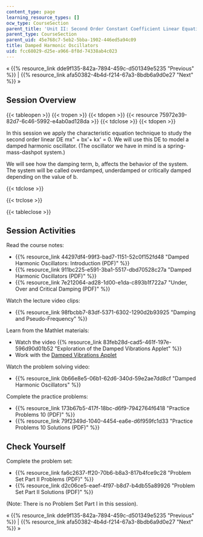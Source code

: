 ```yaml
---
content_type: page
learning_resource_types: []
ocw_type: CourseSection
parent_title: 'Unit II: Second Order Constant Coefficient Linear Equations'
parent_type: CourseSection
parent_uid: 45e768c7-5eb2-5bba-1902-446ed5a94c09
title: Damped Harmonic Oscillators
uid: fcc68029-d25e-a966-8f8d-74338ab4c023
---
```


« {{% resource_link dde9f135-842a-7894-459c-d501349e5235 "Previous" %}} | {{% resource_link afa50382-4b4d-f214-67a3-8bdb6a9d0e27 "Next" %}} »

Session Overview
----------------

{{< tableopen >}}
{{< tropen >}}
{{< tdopen >}}
{{< resource 75972e39-82d7-6c46-5992-e4ab0ad128da >}}
{{< tdclose >}}
{{< tdopen >}}


In this session we apply the characteristic equation technique to study the second order linear DE mx" + bx'+ kx' = 0. We will use this DE to model a damped harmonic oscillator. (The oscillator we have in mind is a spring-mass-dashpot system.)

We will see how the damping term, b, affects the behavior of the system. The system will be called overdamped, underdamped or critically damped depending on the value of b.


{{< tdclose >}}

{{< trclose >}}

{{< tableclose >}}

Session Activities
------------------

Read the course notes:

*   {{% resource_link 44297df4-99f3-bad7-1151-52c0f152fd48 "Damped Harmonic Oscillators: Introduction (PDF)" %}}
*   {{% resource_link 911bc225-e591-3ba1-5517-dbd70528c27a "Damped Harmonic Oscillators (PDF)" %}}
*   {{% resource_link 7e212064-ad28-1d00-e1da-c893b1f722a7 "Under, Over and Critical Damping (PDF)" %}}

Watch the lecture video clips:

*   {{% resource_link 98fbcbb7-83df-5371-6302-1290d2b93925 "Damping and Pseudo-Frequency" %}}

Learn from the Mathlet materials:

*   Watch the video {{% resource_link 83feb28d-cad5-461f-197e-596d90d01b52 "Exploration of the Damped Vibrations Applet" %}}
*   Work with the [Damped Vibrations Applet](/ans7870/18/18.03SC/dampedVibrations.html "Open in a new window.")

Watch the problem solving video:

*   {{% resource_link 0b66e8e5-06b1-62d6-340d-59e2ae7dd8cf "Damped Harmonic Oscillators" %}}

Complete the practice problems:

*   {{% resource_link 173b67b5-417f-18bc-d6f9-7942764f6418 "Practice Problems 10 (PDF)" %}}
*   {{% resource_link 79f2349d-1040-4454-ea6e-d6f959fc1d33 "Practice Problems 10 Solutions (PDF)" %}}

Check Yourself
--------------

Complete the problem set:

*   {{% resource_link fa6c2637-ff20-70b6-b8a3-817b4fce9c28 "Problem Set Part II Problems (PDF)" %}}
*   {{% resource_link d2c06ce5-eaef-4f97-b8d7-b4db55a89926 "Problem Set Part II Solutions (PDF)" %}}

(Note: There is no Problem Set Part I in this session).

« {{% resource_link dde9f135-842a-7894-459c-d501349e5235 "Previous" %}} | {{% resource_link afa50382-4b4d-f214-67a3-8bdb6a9d0e27 "Next" %}} »